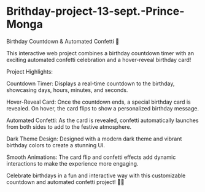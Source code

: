 # Brithday-project-13-sept.-Prince-Monga

Birthday Countdown & Automated Confetti 🎉

This interactive web project combines a birthday countdown timer with an exciting automated confetti celebration and a hover-reveal birthday card!

Project Highlights:

Countdown Timer: Displays a real-time countdown to the birthday, showcasing days, hours, minutes, and seconds.

Hover-Reveal Card: Once the countdown ends, a special birthday card is revealed. On hover, the card flips to show a personalized birthday message.

Automated Confetti: As the card is revealed, confetti automatically launches from both sides to add to the festive atmosphere.

Dark Theme Design: Designed with a modern dark theme and vibrant birthday colors to create a stunning UI.

Smooth Animations: The card flip and confetti effects add dynamic interactions to make the experience more engaging.

Celebrate birthdays in a fun and interactive way with this customizable countdown and automated confetti project! 🎂🎉

